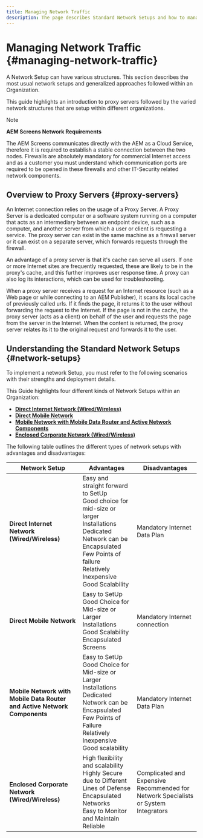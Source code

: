 ```yaml
---
title: Managing Network Traffic
description: The page describes Standard Network Setups and how to manage network traffic.
---
```


# Managing Network Traffic {#managing-network-traffic}

A Network Setup can have various structures. This section describes the most usual network setups and generalized approaches followed within an Organization.

This guide highlights an introduction to proxy servers followed by the varied network structures that are setup within different organizations. 

>[!NOTE]
>
>**AEM Screens Network Requirements**
>
>The AEM Screens communicates directly with the AEM as a Cloud Service, therefore it is required to establish a stable connection between the two nodes. Firewalls are absolutely mandatory for commercial Internet access and as a customer you must understand which communication ports are required to be opened in these firewalls and other IT-Security related network components.

## Overview to Proxy Servers {#proxy-servers}

An Internet connection relies on the usage of a Proxy Server. A Proxy Server is a dedicated computer or a software system running on a computer that acts as an intermediary between an endpoint device, such as a computer, and another server from which a user or client is requesting a service. The proxy server can exist in the same machine as a firewall server or it can exist on a separate server, which forwards requests through the firewall.

An advantage of a proxy server is that it's cache can serve all users. If one or more Internet sites are frequently requested, these are likely to be in the proxy's cache, and this further improves user response time. A proxy can also log its interactions, which can be used for troubleshooting.

When a proxy server receives a request for an Internet resource (such as a Web page or while connecting to an AEM Publisher), it scans its local cache of previously called urls. If it finds the page, it returns it to the user without forwarding the request to the Internet. If the page is not in the cache, the proxy server (acts as a client) on behalf of the user and requests the page from the server in the Internet. When the content is returned, the proxy server relates its it to the original request and forwards it to the user.

## Understanding the Standard Network Setups {#network-setups}

To implement a network Setup, you must refer to the following scenarios with their strengths and deployment details. 

This Guide highlights four different kinds of Network Setups within an Organization:

* **[Direct Internet Network (Wired/Wireless)](/help/using/direct-internet-network.md)**
* **[Direct Mobile Network](/help/using/mobile-network.md)**
* **[Mobile Network with Mobile Data Router and Active Network Components](/help/using/mobile-network-router.md)**
* **[Enclosed Corporate Network (Wired/Wireless)](/help/using/enclosed-corporate-network.md)**

The following table outlines the different types of network setups with advantages and disadvantages:

|Network Setup|Advantages|Disadvantages|
|--- |--- |--- |
|**Direct Internet Network (Wired/Wireless)**|Easy and straight forward to SetUp<br>Good choice for mid-size or larger Installations<br>Dedicated Network can be Encapsulated<br>Few Points of failure<br>Relatively Inexpensive<br>Good Scalability|Mandatory Internet Data Plan|
|**Direct Mobile Network**|Easy to SetUp<br>Good Choice for Mid-size or Larger Installations<br>Good Scalability<br>Encapsulated Screens|Mandatory Internet connection|
|**Mobile Network with Mobile Data Router and Active Network Components**|Easy to SetUp<br>Good Choice for Mid-size or Larger Installations<br>Dedicated Network can be Encapsulated<br>Few Points of Failure<br>Relatively Inexpensive<br>Good scalability|Mandatory Internet Data Plan|
|**Enclosed Corporate Network (Wired/Wireless)**|High flexibility and scalability<br>Highly Secure due to Different Lines of Defense<br>Encapsulated Networks<br>Easy to Monitor and Maintain<br>Reliable|Complicated and Expensive<br>Recommended for Network Specialists or System Integrators|
